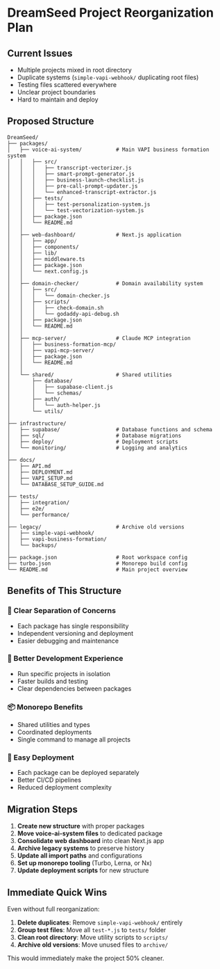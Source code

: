# DreamSeed Project Reorganization Plan

## Current Issues
- Multiple projects mixed in root directory
- Duplicate systems (`simple-vapi-webhook/` duplicating root files)
- Testing files scattered everywhere  
- Unclear project boundaries
- Hard to maintain and deploy

## Proposed Structure

```
DreamSeed/
├── packages/
│   ├── voice-ai-system/           # Main VAPI business formation system
│   │   ├── src/
│   │   │   ├── transcript-vectorizer.js
│   │   │   ├── smart-prompt-generator.js
│   │   │   ├── business-launch-checklist.js
│   │   │   ├── pre-call-prompt-updater.js
│   │   │   └── enhanced-transcript-extractor.js
│   │   ├── tests/
│   │   │   ├── test-personalization-system.js
│   │   │   └── test-vectorization-system.js
│   │   ├── package.json
│   │   └── README.md
│   │
│   ├── web-dashboard/             # Next.js application
│   │   ├── app/
│   │   ├── components/
│   │   ├── lib/
│   │   ├── middleware.ts
│   │   ├── package.json
│   │   └── next.config.js
│   │
│   ├── domain-checker/            # Domain availability system
│   │   ├── src/
│   │   │   └── domain-checker.js
│   │   ├── scripts/
│   │   │   ├── check-domain.sh
│   │   │   └── godaddy-api-debug.sh
│   │   ├── package.json
│   │   └── README.md
│   │
│   ├── mcp-server/                # Claude MCP integration
│   │   ├── business-formation-mcp/
│   │   ├── vapi-mcp-server/
│   │   ├── package.json
│   │   └── README.md
│   │
│   └── shared/                    # Shared utilities
│       ├── database/
│       │   ├── supabase-client.js
│       │   └── schemas/
│       ├── auth/
│       │   └── auth-helper.js
│       └── utils/
│
├── infrastructure/
│   ├── supabase/                  # Database functions and schema
│   ├── sql/                       # Database migrations
│   ├── deploy/                    # Deployment scripts
│   └── monitoring/                # Logging and analytics
│
├── docs/
│   ├── API.md
│   ├── DEPLOYMENT.md
│   ├── VAPI_SETUP.md
│   └── DATABASE_SETUP_GUIDE.md
│
├── tests/
│   ├── integration/
│   ├── e2e/
│   └── performance/
│
├── legacy/                        # Archive old versions
│   ├── simple-vapi-webhook/
│   ├── vapi-business-formation/
│   └── backups/
│
├── package.json                   # Root workspace config
├── turbo.json                     # Monorepo build config
└── README.md                      # Main project overview
```

## Benefits of This Structure

### **🎯 Clear Separation of Concerns**
- Each package has single responsibility
- Independent versioning and deployment
- Easier debugging and maintenance

### **🚀 Better Development Experience**
- Run specific projects in isolation
- Faster builds and testing
- Clear dependencies between packages

### **📦 Monorepo Benefits**
- Shared utilities and types
- Coordinated deployments
- Single command to manage all projects

### **🔧 Easy Deployment**
- Each package can be deployed separately
- Better CI/CD pipelines
- Reduced deployment complexity

## Migration Steps

1. **Create new structure** with proper packages
2. **Move voice-ai-system files** to dedicated package
3. **Consolidate web dashboard** into clean Next.js app
4. **Archive legacy systems** to preserve history
5. **Update all import paths** and configurations
6. **Set up monorepo tooling** (Turbo, Lerna, or Nx)
7. **Update deployment scripts** for new structure

## Immediate Quick Wins

Even without full reorganization:

1. **Delete duplicates**: Remove `simple-vapi-webhook/` entirely
2. **Group test files**: Move all `test-*.js` to `tests/` folder  
3. **Clean root directory**: Move utility scripts to `scripts/`
4. **Archive old versions**: Move unused files to `archive/`

This would immediately make the project 50% cleaner.